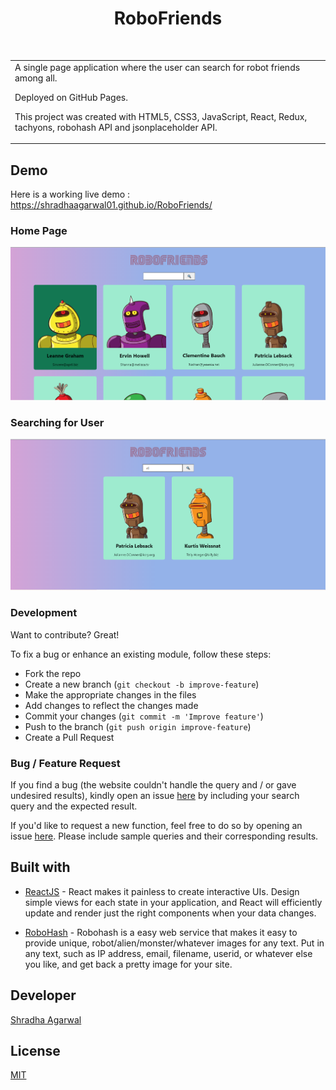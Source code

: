 <h1 align="center"> RoboFriends </h1> <br>

<table>
	<tr>
		<td>
			A single page application where the user can search for robot friends among all.

Deployed on GitHub Pages.

This project was created with HTML5, CSS3, JavaScript, React, Redux, tachyons, robohash API and jsonplaceholder API.
		</td>
	</tr>
</table>

## Demo

Here is a working live demo : https://shradhaagarwal01.github.io/RoboFriends/

### Home Page

![Homepage](https://raw.githubusercontent.com/shradhaagarwal01/RoboFriends/master/homepage.PNG)

### Searching for User

![search](https://raw.githubusercontent.com/shradhaagarwal01/RoboFriends/master/search.PNG)

### Development

Want to contribute? Great!

To fix a bug or enhance an existing module, follow these steps:

- Fork the repo
- Create a new branch (`git checkout -b improve-feature`)
- Make the appropriate changes in the files
- Add changes to reflect the changes made
- Commit your changes (`git commit -m 'Improve feature'`)
- Push to the branch (`git push origin improve-feature`)
- Create a Pull Request

### Bug / Feature Request

If you find a bug (the website couldn't handle the query and / or gave undesired results), kindly open an issue [here](https://github.com/shradhaagarwal01/RoboFriends/issues/new) by including your search query and the expected result.

If you'd like to request a new function, feel free to do so by opening an issue [here](https://github.com/shradhaagarwal01/RoboFriends/issues/new). Please include sample queries and their corresponding results.

## Built with

- [ReactJS](https://reactjs.org/) - React makes it painless to create interactive UIs. Design simple views for each state in your application, and React will efficiently update and render just the right components when your data changes.

- [RoboHash](https://robohash.org/) - Robohash is a easy web service that makes it easy to provide unique, robot/alien/monster/whatever images for any text. Put in any text, such as IP address, email, filename, userid, or whatever else you like, and get back a pretty image for your site. 

## Developer

[Shradha Agarwal](https://github.com/shradhaagarwal01)

## License
[MIT](https://github.com/shradhaagarwal01/RoboFriends/blob/master/LICENSE)

